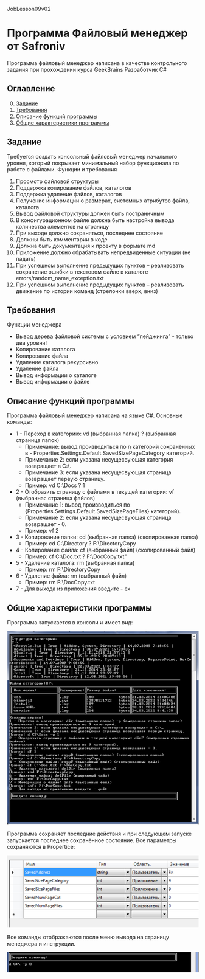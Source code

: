 JobLesson09v02
# Программа Файловый менеджер от Safroniv
Программа файловый менеджер написана в качестве контрольного задания при прохождении курса GeekBrains Разработчик C# 

## Оглавление
0. [Задание](#Задание)
1. [Требования](#Требования)
2. [Описание функций программы](#Описание-функций-программы)
3. [Общие характеристики программы](#Общие-характеристики-программы)

## Задание
Требуется создать консольный файловый менеджер начального уровня, который
покрывает минимальный набор функционала по работе с файлами.
Функции и требования
1. Просмотр файловой структуры
2. Поддержка копирование файлов, каталогов
3. Поддержка удаление файлов, каталогов
4. Получение информации о размерах, системных атрибутов файла, каталога
5. Вывод файловой структуры должен быть постраничным
6. В конфигурационном файле должна быть настройка вывода количества
элементов на страницу
7. При выходе должно сохраняться, последнее состояние
8. Должны быть комментарии в коде
9. Должна быть документация к проекту в формате md
10. Приложение должно обрабатывать непредвиденные ситуации (не падать)
11. При успешном выполнение предыдущих пунктов – реализовать сохранение ошибки
в текстовом файле в каталоге errors/random_name_exception.txt
12. При успешном выполнение предыдущих пунктов – реализовать движение по
истории команд (стрелочки вверх, вниз)

## Требования

Функции менеджера
+ Вывод дерева файловой системы с условием “пейджинга” - только два уровня!
+ Копирование каталога
+ Копирование файла
+ Удаление каталога рекурсивно
+ Удаление файла
+ Вывод информации о каталоге
+ Вывод информации о файле


## Описание функций программы

Программа файловый менеджер написана на языке C#.
Основные команды:
+ 1 - Переход в категорию: vd (выбранная папка) ? (выбранная страница папок)
    + Примечание: вывод производиться по n категорий сохранённых в - Properties.Settings.Default.SavedSizePageCategory категорий.
    + Примечание 2: если указана несущесвующая категория возвращает в C:\\.
    + Примечание 3: если указана несущесвующая страница возвращает первую страницу.
    + Пример: vd C:\\Docs ? 1
+ 2 - Отобразить страницу с файлами в текущей категории: vf (выбранная страница файлов)
    + Примечание 1: вывод производиться по {Properties.Settings.Default.SavedSizePageFiles} категорий).
    + Примечание 2: если указана несущесвующая страница возвращает - 0.
    + Пример: vf 2
+ 3 - Копирование папки: cd (выбранная папка) (скопированная папка)
    + Пример: cd C:\\Directory ? F:\\DirectoryCopy
+ 4 - Копирование файла: cf (выбранный файл) (скопированный файл)
    + Пример: cf C:\\Doc.txt ? F:\\DocCopy.txt"
+ 5 - Удаление каталога: rm (выбранная папка)
    + Пример: rm F:\\DirectoryCopy
+ 6 - Удаление файла: rm (выбранный файл)
    + Пример: rm F:\\DocCopy.txt
+ 7 - Для выхода из приложения введите - ex



## Общие характеристики программы
Программа запускается в консоли и имеет вид:

![Вид консольного приложения](https://github.com/Safroniv/JobLesson09v02/blob/JobLesson09Part01v02/JobLesson09Part01v02/scr/proInWork.png )

Программа сохраняет последние действия и при следующем запуске запускается последнее сохранённое состояние.
Все параметры сохраняются в Propertice:

![меню Propertice](https://github.com/Safroniv/JobLesson09v02/blob/JobLesson09Part01v02/JobLesson09Part01v02/scr/Porperties.png )

Все команды отображаются после меню вывода на страницу менеджера и инструкции.

![командная строка](https://github.com/Safroniv/JobLesson09v02/blob/JobLesson09Part01v02/JobLesson09Part01v02/scr/CommandLineinFileManeger.png)
